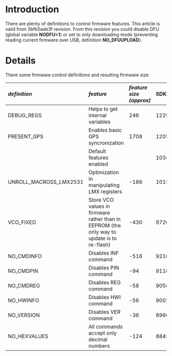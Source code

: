 # Introduction #

There are plenty of definitions to control firmware features. This article is valid from 3bfb5aeb3f revision. From this revision you could disable DFU (global variable **NODFU=1**) or set to only downloading mode (preventing reading current firmware over USB, definition **NO\_DFUUPLOAD**).


# Details #

There some firmware control definitions and resulting firmware size


|_definition_|_feature_|_feature size (approx)_|SDK=0|SDK=0, -DNO\_DFUUPLOAD|NODFU=1|
|:-----------|:--------|:----------------------|:----|:---------------------|:------|
|DEBUG\_REGS |Helps to get internal variables|246                    |12296|11874                 |9952   |
|PRESENT\_GPS|Enables basic GPS syncronization|1708                   |12050|11628                 |9710   |
|            |Default features enabled|                       |10342|9920                  |8006   |
|UNROLL\_MACROSS\_LMX2531|Optimization in manipulating LMX registers|-186                   |10156|9734                  |7822   |
|VCO\_FIXED  |Store VCO values in firmware rather than in EEPROM (the only way to update is to re-flash)|-430                   |9726 |9304                  |7400   |
|NO\_CMDINFO |Disables INF command|-516                   |9210 |8788                  |6890   |
|NO\_CMDPIN  |Disables PIN command|-94                    |9116 |8694                  |6796   |
|NO\_CMDREG  |Disables REG command|-58                    |9058 |8636                  |6738   |
|NO\_HWINFO  |Disables HWI command|-56                    |9002 |8580                  |6682   |
|NO\_VERSION |Disables VER command|-36                    |8966 |8544                  |6646   |
|NO\_HEXVALUES|All commands accept only decimal numbers|-124                   |8842 |8420                  |6522   |